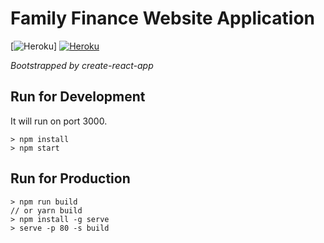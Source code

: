 # Family Finance Website Application

[![Heroku](http://heroku-badge.herokuapp.com/?app=familyfinance-webapp)]
[![Heroku](https://heroku-badge.herokuapp.com/?app=heroku-badge&style=flat)](https://heroku-badge.herokuapp.com/projects.html)

*Bootstrapped by create-react-app*

## Run for Development

It will run on port 3000.

``` 
> npm install 
> npm start 
```

## Run for Production 

```
> npm run build
// or yarn build
> npm install -g serve
> serve -p 80 -s build
